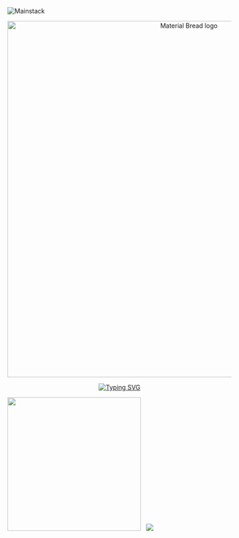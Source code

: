 ![Mainstack](https://user-images.githubusercontent.com/94048100/181781173-5cb84660-c24f-40d5-a01d-c8d1584185ca.png)
<p align="center">
  <img  width="800" src="https://user-images.githubusercontent.com/94048100/181755812-91fc8d06-bb95-43b3-9b16-d5cc1c0ba02c.gif" alt="Material Bread logo">
</p>
<p align="center">
<a href="https://github.com/Kopiium/"><img src="https://readme-typing-svg.herokuapp.com?font=Bebas+Neue&size=40&color=F7F7F7&center=true&vCenter=true&height=60&lines=ABout+Kopium?..." alt="Typing SVG" /></a>
</p>
<div>
<p align="left">
<a>
<img width="300" src="https://user-images.githubusercontent.com/94048100/181806963-ca1c2890-bc9a-4faf-bc2e-666c8d37ab30.jpg">
</a>&nbsp;<a>
  <img src="https://spotify-recently-played-readme.vercel.app/api?user=rilw0cr21ovd320pc47sxfdhr&width=370&unique=true&count=3}">
</a>
</div>
